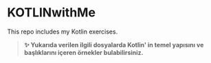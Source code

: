 # KOTLINwithMe
This repo includes my Kotlin exercises.
>**✨ Yukarıda verilen ilgili dosyalarda Kotlin' in temel yapısını ve başlıklarını içeren örnekler bulabilirsiniz.**
